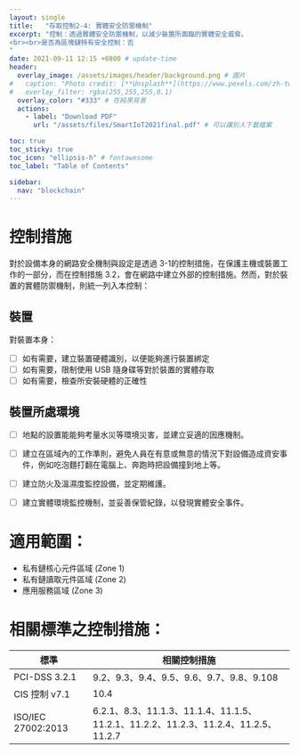 ```yaml
---
layout: single
title:   "存取控制2-4: 實體安全防禦機制"
excerpt: "控制：透過實體安全防禦機制，以減少裝置所面臨的實體安全威脅。
<br><br>是否為區塊鏈特有安全控制：否
" 
date: 2021-09-11 12:15 +0800 # update-time
header:
  overlay_image: /assets/images/header/background.png # 圖片
#   caption: "Photo credit: [**Unsplash**](https://www.pexels.com/zh-tw/search/earth/)" # 可以表示圖片來源
#   overlay_filter: rgba(255,255,255,0.1)
  overlay_color: "#333" # 在純黑背景
  actions:
    - label: "Download PDF"
      url: "/assets/files/SmartIoT2021final.pdf" # 可以讓別人下載檔案

toc: true
toc_sticky: true
toc_icon: "ellipsis-h" # fontawesome
toc_label: "Table of Contents"

sidebar:
  nav: "blockchain"
---
```


# 控制措施
對於設備本身的網路安全機制與設定是透過 3-1的控制措施，在保護主機或裝置工作的一部分，而在控制措施 3.2，會在網路中建立外部的控制措施。然而，對於裝置的實體防禦機制，則統一列入本控制：

## 裝置
對裝置本身：
- [ ] 如有需要，建立裝置硬體識別，以便能夠進行裝置綁定
- [ ] 如有需要，限制使用 USB 隨身碟等對於裝置的實體存取
- [ ] 如有需要，檢查所安裝硬體的正確性

## 裝置所處環境
- [ ] 地點的設置能能夠考量水災等環境災害，並建立妥適的因應機制。
- [ ] 建立在區域內的工作準則，避免人員在有意或無意的情況下對設備造成資安事件，例如吃泡麵打翻在電腦上、奔跑時把設備撞到地上等。
- [ ] 建立防火及溫濕度監控設備，並定期維護。
- [ ] 建立實體環境監控機制，並妥善保管紀錄，以發現實體安全事件。


# 適用範圍：
- 私有鏈核心元件區域 (Zone 1)
- 私有鏈讀取元件區域 (Zone 2)
- 應用服務區域 (Zone 3)

# 相關標準之控制措施：

| 標準               | 相關控制措施                                                                       |
| ------------------ | ---------------------------------------------------------------------------------- |
| PCI-DSS  3.2.1     | 9.2、9.3、9.4、9.5、9.6、9.7、9.8、9.108                                           |
| CIS 控制 v7.1      | 10.4                                                                               |
| ISO/IEC 27002:2013 | 6.2.1、8.3、11.1.3、11.1.4、11.1.5、11.2.1、11.2.2、11.2.3、11.2.4、11.2.5、11.2.7 |
